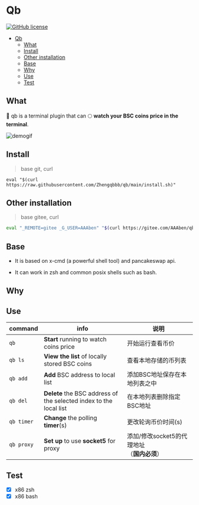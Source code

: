 # Qb
[![GitHub license](https://img.shields.io/badge/license-MIT-blue.svg)](https://github.com/zhengqbbb/qb/blob/main/LICENSE)
<!-- TOC -->

- [Qb](#qb)
    - [What](#what)
    - [Install](#install)
    - [Other installation](#other-installation)
    - [Base](#base)
    - [Why](#why)
    - [Use](#use)
    - [Test](#test)

<!-- /TOC -->

## What
🚀 qb is a terminal plugin that can 🌕 **watch your BSC coins price in the terminal**.

<img alt="demogif" src="https://tva1.sinaimg.cn/large/6ccee0e1gy1gwxfgv4jr1g21nm0oo46t.gif">

## Install
> base git, curl
```shell
eval "$(curl https://raw.githubusercontent.com/Zhengqbbb/qb/main/install.sh)"
```

## Other installation
> base gitee, curl
```sh
eval "_REMOTE=gitee _G_USER=AAAben" "$(curl https://gitee.com/AAAben/qb/raw/main/install.sh)"
```

## Base
- It is based on x-cmd (a powerful shell tool) and pancakeswap api.

- It can work in zsh and common posix shells such as bash.

## Why


## Use
| command | info | 说明 |
|---------|------|------|
| `qb` | **Start** running to watch coins price  | 开始运行查看币价 |
| `qb ls` | **View the list** of locally stored BSC coins  | 查看本地存储的币列表 |
| `qb add` | **Add** BSC address to local list  | 添加BSC地址保存在本地列表之中 |
| `qb del` | **Delete** the BSC address of </br>the selected index to the local list  | 在本地列表删除指定BSC地址 |
| `qb timer` | **Change** the polling **timer**(s)  | 更改轮询币价时间(s) |
| `qb proxy` | **Set up** to use **socket5** for proxy  | 添加/修改socket5的代理地址</br>（**国内必须**） |

## Test

- [x] x86 zsh
- [x] x86 bash
